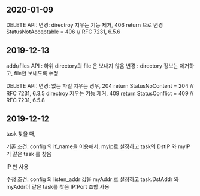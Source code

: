 ## 2020-01-09
DELETE API:
변경:
directroy 지우는 기능 제거, 406 return 으로 변경
	StatusNotAcceptable                = 406 // RFC 7231, 6.5.6

## 2019-12-13

addr/files API :
하위 directory의 file 은 보내지 않음
변경 :
directory 정보는 제거하고, file만 보내도록 수정

DELETE API:
변경:
없는 파일 지우는 경우, 204 return
	StatusNoContent            = 204 // RFC 7231, 6.3.5
directroy 지우는 기능 제거, 409 return
	StatusConflict                     = 409 // RFC 7231, 6.5.8

## 2019-12-12

task 찾을 때,

기존 조건:
config 의 if_name을 이용해서, myIp로 설정하고
task의 DstIP 와 myIP가 같은 task 를 찾음

IP 만 사용

수정 조건:
config 의 listen_addr 값을 myAddr 로 설정하고
task.DstAddr 와 myAddr이 같은 task를 찾음
IP:Port 조합 사용
